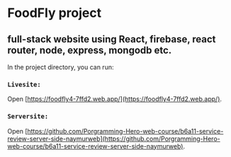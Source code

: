 # FoodFly project 

## full-stack website using React, firebase, react router, node, express, mongodb etc.

In the project directory, you can run:

### `Livesite:`
Open [https://foodfly4-7ffd2.web.app/](https://foodfly4-7ffd2.web.app/).

### `Serversite:`
Open [https://github.com/Porgramming-Hero-web-course/b6a11-service-review-server-side-naymurweb](https://github.com/Porgramming-Hero-web-course/b6a11-service-review-server-side-naymurweb).

